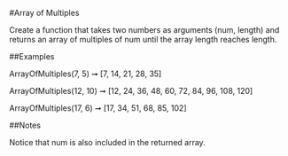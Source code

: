 #Array of Multiples

Create a function that takes two numbers as arguments 
(num, length) and returns an array of multiples of num 
until the array length reaches length.

##Examples

ArrayOfMultiples(7, 5) ➞ [7, 14, 21, 28, 35]

ArrayOfMultiples(12, 10) ➞ [12, 24, 36, 48, 60, 72, 84, 
96, 108, 120]

ArrayOfMultiples(17, 6) ➞ [17, 34, 51, 68, 85, 102]


##Notes

Notice that num is also included in the returned array.